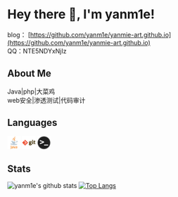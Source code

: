 # Hey there 👋, I'm yanm1e!



blog： [https://github.com/yanm1e/yanmie-art.github.io](https://github.com/yanm1e/yanmie-art.github.io)    
QQ：NTE5NDYxNjIz

## About Me
Java|php|大菜鸡<br/>
web安全|渗透测试|代码审计    


## Languages
<code><img height="30" src="https://raw.githubusercontent.com/github/explore/80688e429a7d4ef2fca1e82350fe8e3517d3494d/topics/java/java.png"></code>
<code><img height="30" src="https://raw.githubusercontent.com/github/explore/80688e429a7d4ef2fca1e82350fe8e3517d3494d/topics/git/git.png"></code>
<code><img height="30" src="https://raw.githubusercontent.com/github/explore/80688e429a7d4ef2fca1e82350fe8e3517d3494d/topics/terminal/terminal.png"></code>

## Stats
![yanm1e's github stats](https://github-readme-stats.vercel.app/api?username=yanm1e&show_icons=true&hide_border=false&theme=default&count_private=true&hide_title=false)
[![Top Langs](https://github-readme-stats.vercel.app/api/top-langs/?username=yanm1e&hide=html&theme=default&layout=compact)](https://github.com/anuraghazra/github-readme-stats)


<!--
**yanm1e/yanm1e** is a ✨ _special_ ✨ repository because its `README.md` (this file) appears on your GitHub profile.

Here are some ideas to get you started:

- 🔭 I’m currently working on ...
- 🌱 I’m currently learning ...
- 👯 I’m looking to collaborate on ...
- 🤔 I’m looking for help with ...
- 💬 Ask me about ...
- 📫 How to reach me: ...
- 😄 Pronouns: ...
- ⚡ Fun fact: ...
-->
